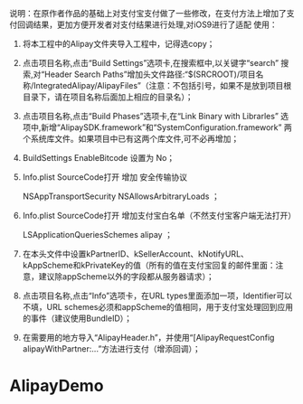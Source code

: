 说明：在原作者作品的基础上对支付宝支付做了一些修改，在支付方法上增加了支付回调结果，更加方便开发者对支付结果进行处理,对iOS9进行了适配
使用：
   1. 将本工程中的Alipay文件夹导入工程中，记得选copy；
   2. 点击项目名称,点击“Build Settings”选项卡,在搜索框中,以关键字“search” 搜索,对“Header Search Paths”增加头文件路径:“$(SRCROOT)/项目名称/IntegratedAlipay/AlipayFiles”（注意：不包括引号，如果不是放到项目根目录下，请在项目名称后面加上相应的目录名）；
   3. 点击项目名称,点击“Build Phases”选项卡,在“Link Binary with Librarles” 选项中,新增“AlipaySDK.framework”和“SystemConfiguration.framework” 两个系统库文件。如果项目中已有这两个库文件,可不必再增加；
   4. BuildSettings  EnableBitcode 设置为 No；
   5. Info.plist  SourceCode打开 增加 安全传输协议
 
        <key>NSAppTransportSecurity</key>
        <dict>
            <key>NSAllowsArbitraryLoads</key>
            <true/>
        </dict>
    ；
    

  6. Info.plist  SourceCode打开 增加支付宝白名单（不然支付宝客户端无法打开）
 
        <key>LSApplicationQueriesSchemes</key>
        <array>
            <string>alipay</string>
        </array>
    ；
      

   7. 在本头文件中设置kPartnerID、kSellerAccount、kNotifyURL、kAppScheme和kPrivateKey的值（所有的值在支付宝回复的邮件里面：注意，建议除appScheme以外的字段都从服务器请求）；
   8. 点击项目名称,点击“Info”选项卡，在URL types里面添加一项，Identifier可以不填，URL schemes必须和appScheme的值相同，用于支付宝处理回到应用的事件（建议使用BundleID）；
   9. 在需要用的地方导入“AlipayHeader.h”，并使用“[AlipayRequestConfig alipayWithPartner:...”方法进行支付（增添回调）；

# AlipayDemo
